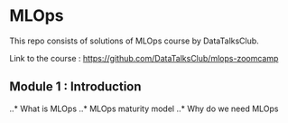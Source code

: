# MLOps

This repo consists of solutions of MLOps course by DataTalksClub.

Link to the course : https://github.com/DataTalksClub/mlops-zoomcamp


## Module 1 : Introduction

..* What is MLOps
..* MLOps maturity model
..* Why do we need MLOps

